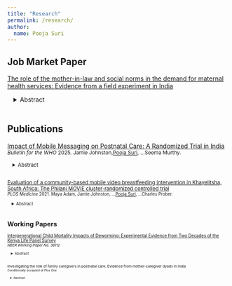 ```yaml
---
title: "Research"
permalink: /research/
author:
  name: Pooja Suri
---
```

<meta name="description" content="Overview of Pooja Suri's research.">

## Job Market Paper

[The role of the mother-in-law and social norms in the demand for maternal health services: Evidence from a field experiment in India](https://poojasuri.github.io/files/PoojaSuri_JMP.pdf)<br/>
<div style="margin-left: 1em;">
<details>
<summary>Abstract</summary>
<small>
<p>Maternal mortality remains a pressing global concern and a top priority of the World Health Organization (WHO). As of 2020, nearly 800 women succumb daily to preventable causes related to pregnancy and childbirth, indicating an urgent need for effective targeted interventions (WHO 2023). This is particularly pronounced in India, where maternal mortality continues to remain a policy concern (NFHS-4). A critical challenge in addressing maternal mortality in India is the impact of social and cultural norms, often impeding the effectiveness of interventions (Mejía-Guevara I et. al 2021; Heyman et al. 2019; Heise et al. 2019). This paper investigates the impact of differentiated health messaging and social learning on antenatal care (ANC) visits for pregnant women co-residing with their mothers-in-law in traditional multigenerational households, characterized by low female agency, high conformity to gender norms, and collective health decision-making. In a field experiment conducted in the Indian state of Madhya Pradesh, we varied the delivery of health information on the importance of ANC visits and mother-in-law support, along two dimensions: at the household level, delivered solely to the pregnant woman or jointly with their mother-in-law, and at the village level, delivered to groups comprising of only pregnant women or jointly with their mothers-in-law. We measure outcomes at two points in time: one and a half month after the information delivery (midline), and post-birth (endline). We find that information delivery increases knowledge across all treatments, with sustained effects over time. Information to the pregnant woman alone, excluding the mother-in-law and peers, results in an increase in ANC visits in the short term. Similarly, providing information to both the pregnant woman and her mother-in-law in the absence of peers (non-group setting) also increases ANC visits. In the groups, peer effects and norms dominate, with no increases in ANC visits observed, and with the lowest effects observed in the groups with mothers-in-law. Finally, we also see that pregnant women that received our health intervention were more likely to report fewer post-delivery complications for themselves and the infant. This study makes three important contributions: 1) we demonstrate the pivotal role of the mother-in-law in health decision-making, 2) highlighting that women's groups may not necessarily enhance agency and access, and 3) emphasizing that improved access to preventative care enhances health-seeking behavior and outcomes in the medium term.</p>
</small>
</details> 
</div> 
<br/>

## Publications

[Impact of Mobile Messaging on Postnatal Care: A Randomized Trial in India]([https://policycommons-net.stanford.idm.oclc.org/artifacts/20076280/a-mobile-messaging-service-for-families-on-postnatal-knowledge-and-practices/20976805/])<br/>
<small>*Bulletin for the WHO* 2025. Jamie Johnston,<u>Pooja Suri</u>, ...Seema Murthy.
<div style="margin-left: 1em;">
<details>
<summary>Abstract</summary>
<small>
<p>To evaluate the impact of a mobile messaging service that delivers World Health Organization recommendations on postnatal care to families from birth through six weeks postpartum via a messaging platform, we randomized tertiary hospitals in four Indian states into two groups. In the treatment group, 15 hospitals promoted the messaging service to families in maternity wards before discharge following a recent birth. Nine control hospitals provided standard in-hospital information. From mid-March 2021 to mid-January 2022, we recruited mothers to participate in the study. Consenting mothers completed a face-to-face baseline survey before hospital discharge after birth and a follow-up phone survey roughly 6 weeks postpartum. Using logistic regression controlling for state-fixed effects and baseline covariates, we examine intent-to-treat estimates and report risk differences. A total of 21,937 participants met the inclusion criteria. We observed significant positive impacts in 7 out of 11 neonatal and maternal care practices examined (P-values <0.05). Breastfeeding increased by 3.1 percentage points, and recommended cord care practices by 4.1 percentage points, skin-to-skin care with mothers by 9.2 percentage points, and skin-to-skin care by fathers by 2.2 percentage points. For recommended maternal dietary practices, we observed significant increases in adherence to guidelines advising no reduction of food intake (7.1 percentage p</p>
</small>
</details> 
</div> 
<br/>

[Evaluation of a community-based mobile video breastfeeding intervention in Khayelitsha, South Africa: The Philani MOVIE cluster-randomized controlled trial](https://journals.plos.org/plosmedicine/article?id=10.1371/journal.pmed.1003744)<br/>
<small>*PLOS Medicine* 2021. Maya Adam, Jamie Johnston, ...<u>Pooja Suri</u>, ...Charles Prober.
<div style="margin-left: 1em;">
<details>
<summary>Abstract</summary>
<small>
<p>Breastfeeding promotion is a national health priority in South Africa. Regular perinatal home visits by community health workers (CHWs) have helped promote exclusive breastfeeding (EBF) in under resourced settings. Innovative, digital approaches including mobile video content have also shown promise, especially as access to mobile technology increases among CHWs. We conducted a stratified, cluster-randomized controlled trial from November 2018 to March 2020 in Khayelitsha, South Africa that measured the effects of an animated, mobile video series, the Philani MObile Video Intervention for Exclusive breastfeeding (MOVIE), delivered by a cadre of CHWs (“mentor mothers”). The trial was conducted in collaboration with the Philani Maternal Child Health and Nutrition Trust, a nongovernmental community health organization. We quantified the effect of the MOVIE intervention on EBF at 1 and 5 months (primary outcomes), and on other infant feeding practices and maternal knowledge (secondary outcomes). The videos replaced about two-fifths of CHWs’ direct engagement time with participants in the intervention arm. The similar outcomes in the 2 study arms thus suggest that the videos were as effective as face-to-face counselling, when CHWs used them to replace a portion of that counselling. Where CHWs are scarce, mHealth video interventions could be a feasible and practical solution, supporting the delivery and scaling of community health promotion services</p>
</small>
</details> 
</div> 
<br/>

## Working Papers

[Intergenerational Child Mortality Impacts of Deworming: Experimental Evidence from Two Decades of the Kenya Life Panel Survey](https://www.nber.org/papers/w31162)<br/>
<small>*NBER Working Paper No. 36112*
<div style="margin-left: 1em;">
<details>
<summary>Abstract</summary>
<small> 
<p>We assess the impacts of a randomized school-based deworming intervention in Kenya on the mortality of recipients’ children using a 23-year longitudinal data set of over 6,500 original participants and their offspring. The under-5 mortality rate fell by 22% (17 deaths per 1000 live births) for children of treatment group individuals. We find that a combination of improved health, education and living standards, increased urban residence, delayed fertility, and greater use of health care in the parent generation contributed to the reduction. The results provide evidence for meaningful intergenerational benefits of child health investments.</p>  
</small>
</details>  
</div>  
<br/> 

Investigating the role of family caregivers in postnatal care: Evidence from mother-caregiver dyads in India<br/> 
<small>*Conditionally accepted at Plos One*
<div style="margin-left: 1em;">
<details>
<summary>Abstract</summary>
<small>
<p>A significant proportion of deaths and re-hospitalizations for both mothers and newborns occur in the first few weeks following birth. Family caregivers in India possess a large influence on the mothers’ decisions during their pregnancy and the postpartum period; evidence suggests that the stronger the quality of the relationship, the more likely the mother is to engage in WHO-recommended best practices. Nevertheless, the influence of different types of caregivers, especially grandparents, on health outcomes for both the mother and newborn remains poorly understood. This paper explores the dynamics within new mother and caregiver dyads, investigating the role of caregivers (primarily the father, maternal and paternal grandmother of the newborn) and their influence on postpartum care in four states in India. We find that, agreement within dyads is low. Birthing women themselves believe they don’t have agency, and are not likely to name themselves as primary caregivers for themselves and the infants. However, the reverse is true for caregivers.</p>  
</small>
</details> 
</div> 
<br/>
